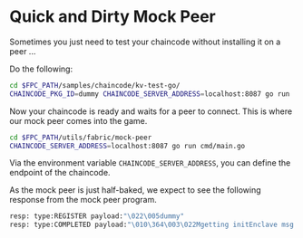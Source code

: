 # Quick and Dirty Mock Peer

Sometimes you just need to test your chaincode without installing it on a peer ...

Do the following:

```bash
cd $FPC_PATH/samples/chaincode/kv-test-go/
CHAINCODE_PKG_ID=dummy CHAINCODE_SERVER_ADDRESS=localhost:8087 go run .
```

Now your chaincode is ready and waits for a peer to connect.
This is where our mock peer comes into the game.

```bash
cd $FPC_PATH/utils/fabric/mock-peer
CHAINCODE_SERVER_ADDRESS=localhost:8087 go run cmd/main.go
```

Via the environment variable `CHAINCODE_SERVER_ADDRESS`, you can define the endpoint of the chaincode.

As the mock peer is just half-baked, we expect to see the following response from the mock peer program.
```bash
resp: type:REGISTER payload:"\022\005dummy"
resp: type:COMPLETED payload:"\010\364\003\022Mgetting initEnclave msg failed: invalid attested data message: unexpected EOF" txid:"fake_tx_id" channel_id:"fake_channel"
```
